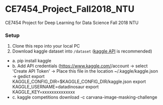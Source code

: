 # CE7454_Project_Fall2018_NTU
CE7454 Project for Deep Learning for Data Science  Fall 2018 NTU 


### Setup

1. Clone this repo into your local PC
2. Download kaggle dataset into `/dataset` ([kaggle API](https://github.com/Kaggle/kaggle-api) is recommended)
  - a. pip install kaggle 
  - b. Add API credentials (https://www.kaggle.com/<username>/account -> select 'Create API Token' -> Place this file in the location ~/.kaggle/kaggle.json -> gedict export KAGGLE_CONFIG_DIR=$KAGGLE_CONFIG_DIR/kaggle.json export KAGGLE_USERNAME=datadinosaur export KAGGLE_KEY=xxxxxxxxxxxxxx
  - c. kaggle competitions download -c carvana-image-masking-challenge

